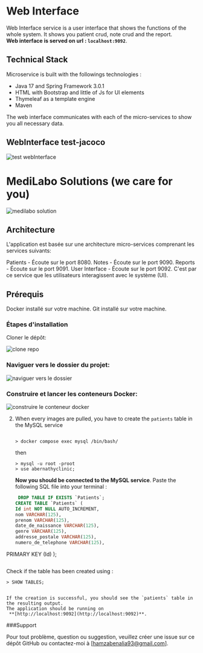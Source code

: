 # Web Interface
Web Interface service is a user interface that shows the functions of the whole system. It shows you patient crud, note crud and the report.
<br> **Web interface is served on url : `localhost:9092`**.

## Technical Stack
Microservice is built with the followings technologies :
- Java 17 and Spring Framework 3.0.1
- HTML with Bootstrap and little of Js for UI elements
- Thymeleaf as a template engine
- Maven

The web interface communicates with each of the micro-services to show you all necessary data.


## WebInterface test-jacoco


![test webInterface](https://github.com/HamzaBenalia/web-Interface-Micro-Service/assets/99022185/35a592a9-12d7-4c64-8a0d-3ec6fe093cfa)



# MediLabo Solutions (we care for you)
![medilabo solution ](https://github.com/HamzaBenalia/web-Interface-Micro-Service/assets/99022185/cd733338-b503-4d2d-bfab-ead007a29391)


## Architecture
L'application est basée sur une architecture micro-services comprenant les services suivants:

Patients - Écoute sur le port 8080.
Notes - Écoute sur le port 9090.
Reports - Écoute sur le port 9091.
User Interface - Écoute sur le port 9092. C'est par ce service que les utilisateurs interagissent avec le système (UI).


## Prérequis
Docker installé sur votre machine.
Git installé sur votre machine.

### Étapes d'installation
Cloner le dépôt:

![clone repo](https://github.com/HamzaBenalia/web-Interface-Micro-Service/assets/99022185/24a0c881-c0e0-45c1-8e8a-295f205a1d43)

### Naviguer vers le dossier du projet:

![naviguer vers le dossier ](https://github.com/HamzaBenalia/web-Interface-Micro-Service/assets/99022185/ec678bab-9e25-4433-ad58-0eea622d14eb)



### Construire et lancer les conteneurs Docker:


![construire le conteneur docker ](https://github.com/HamzaBenalia/web-Interface-Micro-Service/assets/99022185/6663e2da-8366-4385-b542-19bbf530db82)



2. When every images are pulled, you have to create the `patients` table in the MySQL service
    ```
    ```
    ```shell
    > docker compose exec mysql /bin/bash/
    ```
    then

    ```shell
    > mysql -u root -proot
    > use abernathyclinic;
    ```

    **Now you should be connected to the MySQL service**. Paste the following SQL file into your terminal : 
    ```sql
     DROP TABLE IF EXISTS `Patients`;
    CREATE TABLE `Patients` (
    Id int NOT NULL AUTO_INCREMENT,
    nom VARCHAR(125),
    prenom VARCHAR(125),
    date_de_naissance VARCHAR(125),
    genre VARCHAR(125),
    addresse_postale VARCHAR(125),
    numero_de_telephone VARCHAR(125),
  PRIMARY KEY (Id)
);
 ```
 ```

 Check if the table has been created using : 

    > SHOW TABLES;


    If the creation is successful, you should see the `patients` table in the resulting output.
    The application should be running on
     **[http://localhost:9092](http://localhost:9092)**.



###Support

Pour tout problème, question ou suggestion, veuillez créer une issue sur ce dépôt GitHub ou contactez-moi à [hamzabenalia93@gmail.com].

    

